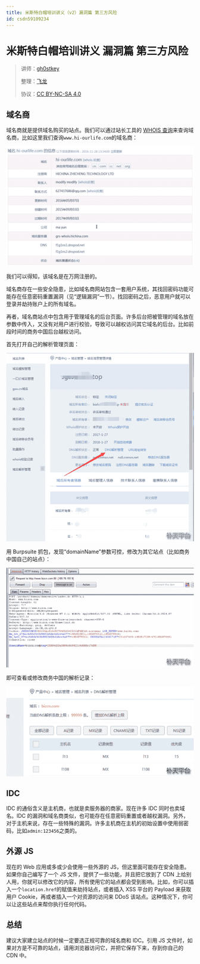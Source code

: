 ```yaml
---
title: 米斯特白帽培训讲义（v2）漏洞篇 第三方风险
id: csdn59109234
---
```


# 米斯特白帽培训讲义 漏洞篇 第三方风险

> 讲师：[gh0stkey](https://www.zhihu.com/people/gh0stkey/answers)
> 
> 整理：[飞龙](https://github.com/)
> 
> 协议：[CC BY-NC-SA 4.0](http://creativecommons.org/licenses/by-nc-sa/4.0/)

## 域名商

域名商就是提供域名购买的站点。我们可以通过站长工具的 [WHOIS 查询](http://whois.chinaz.com/)来查询域名商，比如这里我们查询`www.hi-ourlife.com`的域名商：

![](../img/c7f8a6b393a2c3713459f6e432ece4fa.png)

我们可以得知，该域名是在万网注册的。

域名商存在一些安全隐患，比如域名商网站包含一套用户系统，其找回密码功能可能存在任意密码重置漏洞（见“逻辑漏洞”一节）。找回密码之后，恶意用户就可以登录并劫持账户上的所有域名。

再者，域名商站点中包含用于管理域名的后台页面。许多后台把被管理的域名放在参数中传入，又没有对用户进行校验，导致可以越权访问其它域名的后台。比如前段时间的商务中国后台越权访问。

首先打开自己的解析管理页面：

![](../img/36bca89abbe7b110d297e6d9693e1b0f.png)

用 Burpsuite 抓包，发现“domainName”参数可控，修改为其它站点（比如商务中国自己的站点）：

![](../img/262ae3d9a0d1e4b5d923703de9faadad.png)

即可查看或修改商务中国的解析记录：

![](../img/958d40646f75f53d7c7ae3feed4ac0f5.png)

## IDC

IDC 的通俗含义是主机商，也就是卖服务器的商家。现在许多 IDC 同时也卖域名。IDC 的漏洞和域名商类似，也可能存在任意密码重置或者越权漏洞。另外，对于主机来说，存在一些特殊的漏洞。许多主机商在主机的初始设置中使用弱密码，比如`admin:123456`之类的。

## 外源 JS

现在的 Web 应用或多或少会使用一些外源的 JS，但这里面可能存在安全隐患。如果你自己编写了一个 JS 文件，提供了一些功能，并且把它放到了 CDN 上给别人用，你就可以修改它的内容，所有使用它的站点都会受到影响。比如，你可以插入一个`location.href`的赋值来劫持站点，或者插入 XSS 平台的 Payload 来获取用户 Cookie，再或者插入一个对资源的访问来 DDoS 该站点。这种情况下，你可以让这些站点来帮你执行任何代码。

## 总结

建议大家建立站点的时候一定要选正规可靠的域名商和 IDC。引用 JS 文件时，如果对方是不可靠的站点，请用浏览器访问它，并把它保存下来，存到你自己的 CDN 中。